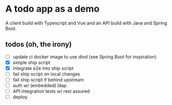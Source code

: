 # A todo app as a demo
A client build with Typescript and Vue and an API build with Java and Spring Boot.

## todos (oh, the irony)
 * [ ] update ci docker image to use dind (see Spring Boot for inspiration)
 * [x] simple ship script
 * [x] integrate e2e into ship script
 * [ ] fail ship script on local changes
 * [ ] fail ship script if behind upstream
 * [ ] auth w/ (embedded) ldap
 * [ ] API integration tests w/ rest assured
 * [ ] deploy
